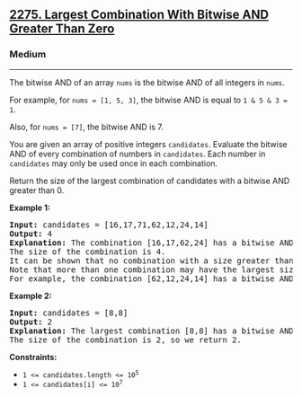 <h2><a href="https://leetcode.com/problems/largest-combination-with-bitwise-and-greater-than-zero">2275. Largest Combination With Bitwise AND Greater Than Zero</a></h2>
<h3>Medium</h3>
<hr>
<p>The bitwise AND of an array <code>nums</code> is the bitwise AND of all integers in <code>nums</code>.</p>

<p>For example, for <code>nums = [1, 5, 3]</code>, the bitwise AND is equal to <code>1 & 5 & 3 = 1</code>.</p>
<p>Also, for <code>nums = [7]</code>, the bitwise AND is 7.</p>

<p>You are given an array of positive integers <code>candidates</code>. Evaluate the bitwise AND of every combination of numbers in <code>candidates</code>. Each number in <code>candidates</code> may only be used once in each combination.</p>

<p>Return the size of the largest combination of candidates with a bitwise AND greater than 0.</p>

<p><strong>Example 1:</strong></p>
<pre>
<strong>Input:</strong> candidates = [16,17,71,62,12,24,14]
<strong>Output:</strong> 4
<strong>Explanation:</strong> The combination [16,17,62,24] has a bitwise AND of 16 & 17 & 62 & 24 = 16 &gt; 0.
The size of the combination is 4.
It can be shown that no combination with a size greater than 4 has a bitwise AND greater than 0.
Note that more than one combination may have the largest size.
For example, the combination [62,12,24,14] has a bitwise AND of 62 & 12 & 24 & 14 = 8 &gt; 0.
</pre>

<p><strong>Example 2:</strong></p>
<pre>
<strong>Input:</strong> candidates = [8,8]
<strong>Output:</strong> 2
<strong>Explanation:</strong> The largest combination [8,8] has a bitwise AND of 8 & 8 = 8 &gt; 0.
The size of the combination is 2, so we return 2.
</pre>

<p><strong>Constraints:</strong></p>
<ul>
<li><code>1 &lt;= candidates.length &lt;= 10<sup>5</sup></code></li>
<li><code>1 &lt;= candidates[i] &lt;= 10<sup>7</sup></code></li>
</ul>
